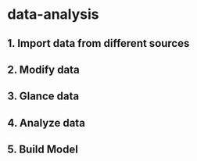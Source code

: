 # data-analysis

## 1. Import data from different sources

## 2. Modify data

## 3. Glance data

## 4. Analyze data

## 5. Build Model